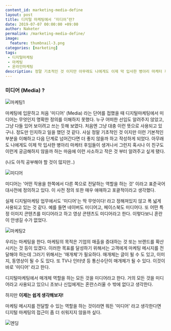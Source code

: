 ```yaml
---
content_id: marketing-media-define
layout: post
title: 디지털 마케팅에서 ‘미디어’란?
date: 2019-07-07 00:00:00 +09:00
author: Naketer
permalink: /marketing-media-define/
image:
  feature: thumbnail-3.png
categories: [marketing]
tags:
 - 디지털마케팅
 - 마케팅
 - 온라인마케팅
description: 정말 기초적인 것 이지만 아무래도 나에게도 이제 막 입사한 병아리 마케터 후임들이 생겨나서 그런지 혹시나 이 친구도 이런게 궁금해하지 않을까 하는 마음에 이런 사소하고 작은 것 부터 알려주고 싶게 됐다.
---
```






### 미디어 (Media) ?



![마케팅1](https://wefunction.com/wordpress/wp-content/uploads/2015/04/Screen-Shot-2015-04-02-at-02.31.09.png)



마케팅에 입문하고 처음 '미디어' (Media) 라는 단어를 접했을 때 디지털마케팅에서 미디어는 무엇인지 명확한 정의를 이해하지 못했다. 누구 어떠한 선임도 알려주지 않았고, 그냥 다들 있어 보이려고 쓰는 듯해 보였다. 처음엔 그냥 대충 이런 뜻으로 사용되고 있구나. 정도만 인지하고 일을 했던 것 같다. 사실 정말 기초적인 것 이지만 이런 기본적인 부분을 이해하고 다음 단계로 넘어간다면 더 좋지 않을까 하고 작성하게 되었다.  아무래도 나에게도 이제 막 입사한 병아리 마케터 후임들이 생겨나서 그런지 혹시나 이 친구도 이런게 궁금해하지 않을까 하는 마음에 이런 사소하고 작은 것 부터 알려주고 싶게 됐다.

(나도 아직 공부해야 할 것이 많지만..)



![미디어](https://lh3.googleusercontent.com/cbGsGtsZnkhKBMSGcnXG8NI-h_y3D1SnjiwbZq6uEqKvxm46_IzIq5jpuJNGpCMUf05s7tvPnLDw0Cliu9ZQ1gF_g76LY7ep8XPcXx7DllRoaVb95jJFDRHuXT-WKLV9eYRPCwXpiwz8WGQnKj8gG2QxCdVzMJdDBPvlLjwMNfCnZIuviA9XCeohDSfOcfHNzpyGwqWirzKWvl2OKasu-_y2mvLY72txWCMBjrDy8h5QW3Jaq6voeqhOi0pbraEEFsdq7uhEmALx8bdM4EpZmufAbQRhpa2G8_1jbg0noC9eqGB8zqfp6EaziyJkkT00Yh5w9W4sYf7mkvNYpHsL0lSz6ziIxngHxuTiVQ1H20w3EDc5rPxfcJdYtuAp7BJSCIRPpzzpJ9u_tAy2YGGdzX0sHRNr8Co-3ctnOv2ofEpsSpakn9LQBr4c5hk_7OUBN11ssYeBWVta-StyZ8uwfR22Hu_g8JmWHyi3kvsQaLLlntPhD7dgypRb-ZArW5CsntQEF0FoWA6M3qahBD-nW3zKHKiKlSB0jg9OE_aTM4Y250Kjt7Rrc6heYy6koVkh57MzYdfz7tdYTvTAOiS4igLYF2-8VFO1lI6ZRlB5Zlhe5tWnXZ8QidtmUL8LsN40IJIonv6JG09yh608y0sWW4YwpOotsKiUImw8CkBSAroaF1eEFCzZZFRwzL06RUBpCQ6gF2mE9glrKt4nB73xrqkV=w873-h443-no)



미디어는 '어떤 작용을 한쪽에서 다른 쪽으로 전달하는 역할을 하는 것' 이라고 표준국어대사전에 정의하고 있다. 이 사전 정의 또한 매우 애매하고 포괄적이라고 생각했다.

실제 디지털마케팅 업무에서도 '미디어'는 딱 무엇이다! 라고 정해져있지 않고 폭 넓게 사용되고 있는 것 같다. 예를 들면 네이버도 미디어고, 페이스북도 미디어다. 또 어떤 특정 이미지 콘텐츠를 미디어라고 하고 영상 콘텐츠도 미디어라고 한다. 이렇다보니 혼란이 안생길 수가 없었다.



![마케팅2](https://wefunction.com/wordpress/wp-content/uploads/2014/01/016.jpg)



우리는 마케팅을 한다. 마케팅의 목적은 기업의 매출을 증대하는 것 또는 브랜드를 확산시키는 것 등이 있겠다. 이러한 목표를 달성하기 위해서는 고객에게 마케팅 메시지를 전달해야 하는데 그러기 위해서는 '매개체'가 필요하다. 매개체는 글이 될 수 도 있고, 이미지, 동영상이 될 수 도 있다. 또 TV나 인터넷 등 통신수단이 매개체가 될 수 있다. 이것이 바로 '미디어' 라고 한다.

디지털마케팅에서 매개체 역할을 하는 모든 것을 미디어라고 한다. 거의 모든 것을 미디어라고 사용되고 있으니 초보나 신입에게는 혼란스러울 수 밖에 없다고 생각한다.

하지만 **이제는 쉽게 생각해보자!**

마케팅 메시지를 전달할 수 있는 역할을 하는 것이라면 뭐든 '미디어' 라고  생각한다면 디지털 마케팅의 접근이 좀 더 쉬워지지 않을까 싶다.



![엔딩](https://lh3.googleusercontent.com/Qerjpyo57Jx_l-OhGTKBo9ebK3EM1C_mC4ZRs0gifDwn8ke1CK9e_SNKQkk7AYosT_SDLGZUnA3VzOr5ratqBJlBiTocXvU60TdoDFLKDNo-92dA_vWVTMGoO25sFjXIP0d9Y06htDvPGZwqOFOVIuUR6CWcSKGtKAUhn_4_NfWE3CUzNuWie41Zxc3MAiNSQNZ_D1ZODVGgjxBqdzIuHjwys7I-BxTe-8Xyi5ezeqzA9bg5jvNkDUt_v0ce0XEKmHu-iAOIGEmYutuiKHUh8pjynxnHMKOESpKgNcLvkN1-S5hks503-Fu7E5kjRzJHVYre0-40ak_6Or9LiKYGurYkE_1gLQO5D_DXVDBJc11mXAj-JqFZousrqpVraZ0mjDOV-U7EDm9XAMzWTZvut80DWFe2NorVYNXzLMdwX8A-wCMkexHnndKQp2FEx5vNjrMflNLxvRdZNF01xU3V6B-xeOKRR6Q0wjze_6tcau8gCUaRsyQirfKnF9eTZ3wRN17YbStswd38voGuncXDwrJXLA3Aa8l-UzhYW32SoyOZPgM12ulrUBj1cWHIbrSQ7F0kpe5DvJ87NyKrBLwgLqY99OFjK9frtcqZLBo8mI3ad-qNi5pvxBZ7e_A56Q2_k2MLUiVHhXDBXPJ4XR8eGdPwM8cd2T4BW8tm9QA_ZyN_AIZPizoMRANwMFBjXczHMtVKI7mvLT0zqv8740RRzg8c=w707-h370-no)
